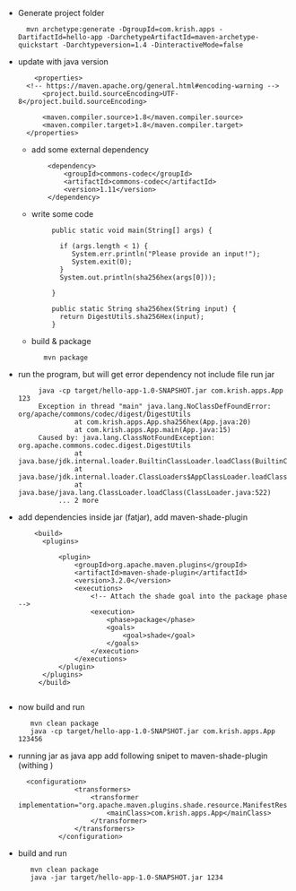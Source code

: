 * Generate project folder
  ```
    mvn archetype:generate -DgroupId=com.krish.apps -DartifactId=hello-app -DarchetypeArtifactId=maven-archetype-quickstart -Darchtypeversion=1.4 -DinteractiveMode=false
  ```
  
* update with java version
  ```
      <properties>
	<!-- https://maven.apache.org/general.html#encoding-warning -->
        <project.build.sourceEncoding>UTF-8</project.build.sourceEncoding>

        <maven.compiler.source>1.8</maven.compiler.source>
        <maven.compiler.target>1.8</maven.compiler.target>
    </properties>
  ```
  
  * add some external dependency
    ```
        <dependency>
        	<groupId>commons-codec</groupId>
        	<artifactId>commons-codec</artifactId>
        	<version>1.11</version>
        </dependency>
    ```
    
  * write some code
    ```
         public static void main(String[] args) {

           if (args.length < 1) {
              System.err.println("Please provide an input!");
              System.exit(0);
           }
           System.out.println(sha256hex(args[0]));

         }

         public static String sha256hex(String input) {
           return DigestUtils.sha256Hex(input);
         }
    ```
  
  * build & package
    ```
       mvn package
    ```
    
* run the program, but will get error dependency not include file run jar 
  ```
       java -cp target/hello-app-1.0-SNAPSHOT.jar com.krish.apps.App 123
       Exception in thread "main" java.lang.NoClassDefFoundError: org/apache/commons/codec/digest/DigestUtils
               	at com.krish.apps.App.sha256hex(App.java:20)
              	at com.krish.apps.App.main(App.java:15)
       Caused by: java.lang.ClassNotFoundException: org.apache.commons.codec.digest.DigestUtils
              	at java.base/jdk.internal.loader.BuiltinClassLoader.loadClass(BuiltinClassLoader.java:602)
              	at java.base/jdk.internal.loader.ClassLoaders$AppClassLoader.loadClass(ClassLoaders.java:178)
               	at java.base/java.lang.ClassLoader.loadClass(ClassLoader.java:522)
          	... 2 more
  ```
* add dependencies inside jar (fatjar), add maven-shade-plugin
  ```
      <build>
        <plugins>

            <plugin>
                <groupId>org.apache.maven.plugins</groupId>
                <artifactId>maven-shade-plugin</artifactId>
                <version>3.2.0</version>
                <executions>
                    <!-- Attach the shade goal into the package phase -->
                    <execution>
                        <phase>package</phase>
                        <goals>
                            <goal>shade</goal>
                        </goals>
                    </execution>
                </executions>
            </plugin>
        </plugins>
       </build>
 
  ```
* now build and run
  ```
     mvn clean package
     java -cp target/hello-app-1.0-SNAPSHOT.jar com.krish.apps.App 123456
  ```
* running jar as java app add following snipet to maven-shade-plugin (withing <execution></execution>)
  ```
    <configuration>
				<transformers>
					<transformer implementation="org.apache.maven.plugins.shade.resource.ManifestResourceTransformer">
						<mainClass>com.krish.apps.App</mainClass>
					</transformer>
				</transformers>
			</configuration>
  
  ```
* build and run
  ```
     mvn clean package
     java -jar target/hello-app-1.0-SNAPSHOT.jar 1234
  ```



